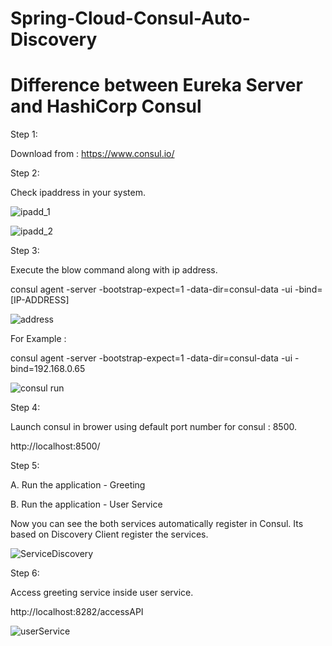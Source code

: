 # Spring-Cloud-Consul-Auto-Discovery

# Difference between Eureka Server and HashiCorp Consul


Step 1:

Download from : https://www.consul.io/

Step 2:

Check ipaddress in your system.

![ipadd_1](https://user-images.githubusercontent.com/9671419/85619679-4355ff80-b680-11ea-8747-8df4324d9361.PNG)


![ipadd_2](https://user-images.githubusercontent.com/9671419/85619675-4224d280-b680-11ea-983d-401b01d3cf28.PNG)

Step 3:

Execute the blow command along with ip address.

consul agent -server -bootstrap-expect=1 -data-dir=consul-data -ui -bind= [IP-ADDRESS]

![address](https://user-images.githubusercontent.com/9671419/85619844-84e6aa80-b680-11ea-85bf-531269aa68dd.PNG)

For Example :

consul agent -server -bootstrap-expect=1 -data-dir=consul-data -ui -bind=192.168.0.65

![consul run](https://user-images.githubusercontent.com/9671419/85619394-db071e00-b67f-11ea-9c7f-1d3868d26841.PNG)

Step 4:

Launch consul in brower using default port number for consul : 8500.

http://localhost:8500/

Step 5:

A. Run the application - Greeting

B. Run the application - User Service

Now you can see the both services automatically register in Consul. Its based on Discovery Client register the services.

![ServiceDiscovery](https://user-images.githubusercontent.com/9671419/85753956-51f8f100-b72a-11ea-90c6-b9a9ded4ebac.PNG)

Step 6:

Access greeting service inside user service.

http://localhost:8282/accessAPI

![userService](https://user-images.githubusercontent.com/9671419/85754475-b5831e80-b72a-11ea-9fd4-18d458148430.PNG)

